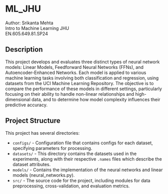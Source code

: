 # ML_JHU
Author: Srikanta Mehta \
Intro to Machine Learning JHU \
EN.605.649.81.SP24

## Description

This project develops and evaluates three distinct types of neural network models: Linear Models, Feedforward Neural Networks (FFNs), and Autoencoder-Enhanced Networks. Each model is applied to various machine learning tasks involving both classification and regression, using datasets from the UCI Machine Learning Repository. The objective is to compare the performance of these models in different settings, particularly focusing on their ability to handle non-linear relationships and high-dimensional data, and to determine how model complexity influences their predictive accuracy.

## Project Structure

This project has several directories:

- `configs/` - Configuration file that contains configs for each dataset, specifying parameters for processing.
- `datasets/` - This directory contains the datasets used in the experiments, along with their respective `.names` files which describe the dataset attributes.
- `models/` - Contains the implementation of the neural networks and linear models (neural_networks.py).
- `src/` - The source code for the project, including modules for data preprocessing, cross-validation, and evaluation metrics.



